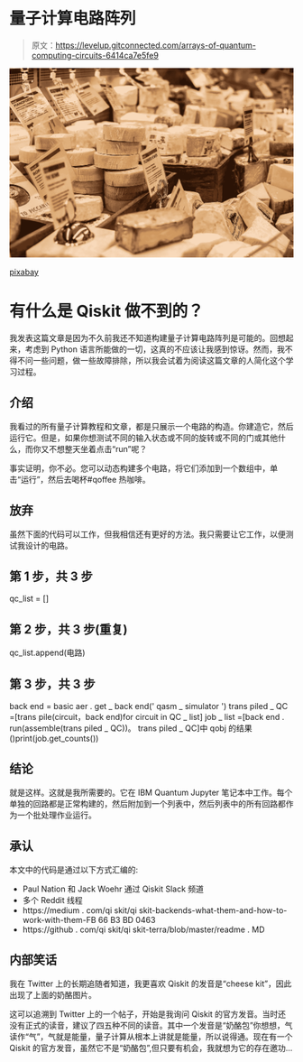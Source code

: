 # 量子计算电路阵列

> 原文：<https://levelup.gitconnected.com/arrays-of-quantum-computing-circuits-6414ca7e5fe9>

![](img/b21980478e94e3390204aaaf224c2e7a.png)

[pixabay](https://pixabay.com/photos/foodie-cheeses-california-gourmet-4641616/)

# 有什么是 Qiskit 做不到的？

我发表这篇文章是因为不久前我还不知道构建量子计算电路阵列是可能的。回想起来，考虑到 Python 语言所能做的一切，这真的不应该让我感到惊讶。然而，我不得不问一些问题，做一些故障排除，所以我会试着为阅读这篇文章的人简化这个学习过程。

## 介绍

我看过的所有量子计算教程和文章，都是只展示一个电路的构造。你建造它，然后运行它。但是，如果你想测试不同的输入状态或不同的旋转或不同的门或其他什么，而你又不想整天坐着点击“run”呢？

事实证明，你不必。您可以动态构建多个电路，将它们添加到一个数组中，单击“运行”，然后去喝杯#qoffee 热咖啡。

## 放弃

虽然下面的代码可以工作，但我相信还有更好的方法。我只需要让它工作，以便测试我设计的电路。

## 第 1 步，共 3 步

qc_list = []

## 第 2 步，共 3 步(重复)

qc_list.append(电路)

## 第 3 步，共 3 步

back end = basic aer . get _ back end(' qasm _ simulator ')
trans piled _ QC =[trans pile(circuit，back end)for circuit in QC _ list]
job _ list =[back end . run(assemble(trans piled _ QC))。
trans piled _ QC]中 qobj 的结果()print(job.get_counts())

## 结论

就是这样。这就是我所需要的。它在 IBM Quantum Jupyter 笔记本中工作。每个单独的回路都是正常构建的，然后附加到一个列表中，然后列表中的所有回路都作为一个批处理作业运行。

## 承认

本文中的代码是通过以下方式汇编的:

*   Paul Nation 和 Jack Woehr 通过 Qiskit Slack 频道
*   多个 Reddit 线程
*   https://medium . com/qi skit/qi skit-backends-what-them-and-how-to-work-with-them-FB 66 B3 BD 0463
*   https://github . com/qi skit/qi skit-terra/blob/master/readme . MD

## 内部笑话

我在 Twitter 上的长期追随者知道，我更喜欢 Qiskit 的发音是“cheese kit”，因此出现了上面的奶酪图片。

这可以追溯到 Twitter 上的一个帖子，开始是我询问 Qiskit 的官方发音。当时还没有正式的读音，建议了四五种不同的读音。其中一个发音是“奶酪包”你想想，气读作“气”，气就是能量，量子计算从根本上讲就是能量，所以说得通。现在有一个 Qiskit 的官方发音，虽然它不是“奶酪包”,但只要有机会，我就想为它的存在邀功…